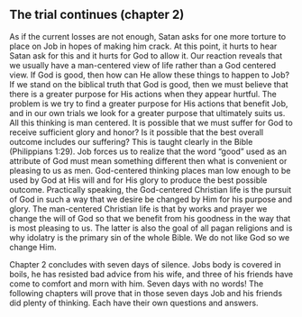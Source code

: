 ## The trial continues (chapter 2)

As if the current losses are not enough, Satan asks for one more torture to place on Job in hopes of making him crack. At this point, it hurts to hear Satan ask for this and it hurts for God to allow it. Our reaction reveals that we usually have a man-centered view of life rather than a God centered view. If God is good, then how can He allow these things to happen to Job? If we stand on the biblical truth that God is good, then we must believe that there is a greater purpose for His actions when they appear hurtful. The problem is we try to find a greater purpose for His actions that benefit Job, and in our own trials we look for a greater purpose that ultimately suits us. All this thinking is man centered. It is possible that we must suffer for God to receive sufficient glory and honor? Is it possible that the best overall outcome includes our suffering? This is taught clearly in the Bible (Philippians 1:29). Job forces us to realize that the word “good” used as an attribute of God must mean something different then what is convenient or pleasing to us as men. God-centered thinking places man low enough to be used by God at His will and for His glory to produce the best possible outcome. Practically speaking, the God-centered Christian life is the pursuit of God in such a way that we desire be changed by Him for his purpose and glory. The man-centered Christian life is that by works and prayer we change the will of God so that we benefit from his goodness in the way that is most pleasing to us. The latter is also the goal of all pagan religions and is why idolatry is the primary sin of the whole Bible. We do not like God so we change Him. 

Chapter 2 concludes with seven days of silence. Jobs body is covered in boils, he has resisted bad advice from his wife, and three of his friends have come to comfort and morn with him. Seven days with no words! The following chapters will prove that in those seven days Job and his friends did plenty of thinking. Each have their own questions and answers. 

